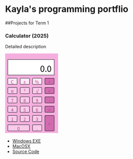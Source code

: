 # Kayla's programming portflio

##Projects for Term 1

### Calculator (2025)

Detailed description

![Running Calculator](https://github.com/KaylaRL3114/portfolio-/blob/main/images/cal%20.png?raw=true)

* [Windows EXE]()
* [MacOSX]()
* [Source Code]()
